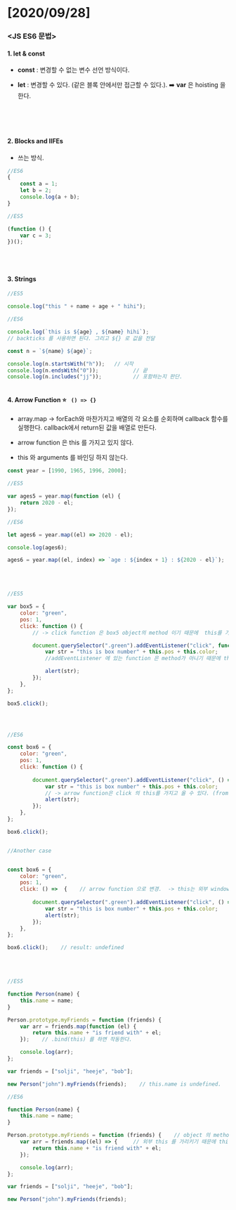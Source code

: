 # [2020/09/28]



### <JS ES6 문법>



#### 1. let & const

- **const** : 변경할 수 없는 변수 선언 방식이다. 

- **let** : 변경할 수 있다.  (같은 블록 안에서만 접근할 수 있다.).  :arrow_right: **var** 은 hoisting 을 한다. 





</br> </br> </br> 



#### 2. Blocks and IIFEs

- 쓰는 방식.

```js
//ES6
{
    const a = 1;
    let b = 2;
    console.log(a + b);
}

//ES5

(function () {
    var c = 3;
})();

```

</br></br>



#### 3. Strings



```js
//ES5

console.log("this " + name + age + " hihi");

//ES6

console.log(`this is ${age} , ${name} hihi`);    
// backticks 를 사용하면 된다. 그리고 ${} 로 값을 전달

const n = `${name} ${age}`;

console.log(n.startsWith("h"));   // 시작 
console.log(n.endsWith("0"));			// 끝
console.log(n.includes("jj"));			// 포함하는지 판단.
 
```







#### 4. Arrow Function :star: ` () => {}`

- array.map -> forEach와 마찬가지고 배열의 각 요소를 순회하며 callback 함수를 실행한다. callback에서 return된 값을 배열로 만든다. 

- arrow function 은 this 를 가지고 있지 않다. 
- this 와 arguments 를 바인딩 하지 않는다. 

```js
const year = [1990, 1965, 1996, 2000];

//ES5

var ages5 = year.map(function (el) {
    return 2020 - el;
});

//ES6

let ages6 = year.map((el) => 2020 - el);

console.log(ages6);

ages6 = year.map((el, index) => `age : ${index + 1} : ${2020 - el}`);  // 인자가 2개인 경우.
```



</br> </br>



```js
//ES5

var box5 = {
    color: "green",
    pos: 1,
    click: function () {
        // -> click function 은 box5 object의 method 이기 때문에  this를 가지고 있다.

        document.querySelector(".green").addEventListener("click", function () {
            var str = "this is box number" + this.pos + this.color;
            //addEventListener 에 있는 function 은 method가 아니기 때문에 this가 없다.

            alert(str);
        });
    },
};

box5.click();




//ES6

const box6 = {
    color: "green",
    pos: 1,
    click: function () {
        
        document.querySelector(".green").addEventListener("click", () => {
            var str = "this is box number" + this.pos + this.color;
            // -> arrow function은 click 의 this를 가지고 올 수 있다. (from surrouding)
            alert(str);
        });
    },
};

box6.click();


//Another case


const box6 = {
    color: "green",
    pos: 1,
    click: () =>  {    // arrow function 으로 변경.  -> this는 외부 window를 가리킨다. (this 를 바인딩하지 않기 때문)
        
        document.querySelector(".green").addEventListener("click", () => {
            var str = "this is box number" + this.pos + this.color;
            alert(str);
        });
    },
};

box6.click();    // result: undefined
```



</br> </br>

```js
//ES5

function Person(name) {
    this.name = name;
}

Person.prototype.myFriends = function (friends) {
    var arr = friends.map(function (el) {
        return this.name + "is friend with" + el;
    });    // .bind(this) 를 하면 작동한다. 

    console.log(arr);
};

var friends = ["solji", "heeje", "bob"];

new Person("john").myFriends(friends);    // this.name is undefined.

//ES6

function Person(name) {
    this.name = name;
}

Person.prototype.myFriends = function (friends) {    // object 의 method.
    var arr = friends.map((el) => {     // 외부 this 를 가리키기 때문에 this 는 Person을 가리킴.
        return this.name + "is friend with" + el;
    });

    console.log(arr);
};

var friends = ["solji", "heeje", "bob"];

new Person("john").myFriends(friends);
```









</br> </br>



















